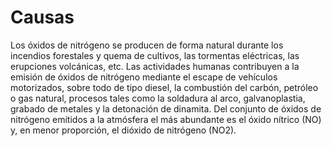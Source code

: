 #  Causas

Los óxidos de nitrógeno se producen de forma natural durante los incendios forestales y quema de cultivos, las tormentas eléctricas, las erupciones volcánicas, etc. Las actividades humanas contribuyen a la emisión de óxidos de nitrógeno mediante el escape de vehículos motorizados, sobre todo de tipo diesel, la combustión del carbón, petróleo o gas natural, procesos tales como la soldadura al arco, galvanoplastia, grabado de metales y la detonación de dinamita. Del conjunto de óxidos de nitrógeno emitidos a la atmósfera el más abundante es el óxido nítrico (NO) y, en menor proporción, el dióxido de nitrógeno (NO2).
